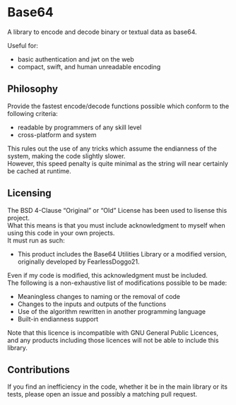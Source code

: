 # Base64
A library to encode and decode binary or textual data as base64.

Useful for:
- basic authentication and jwt on the web
- compact, swift, and human unreadable encoding

## Philosophy
Provide the fastest encode/decode functions possible which conform to the following criteria:
- readable by programmers of any skill level
- cross-platform and system

This rules out the use of any tricks which assume the endianness of the system, making the code slightly slower. \
However, this speed penalty is quite minimal as the string will near certainly be cached at runtime.

## Licensing
The BSD 4-Clause “Original” or “Old” License has been used to lisense this project. \
What this means is that you must include acknowledgment to myself when using this code in your own projects. \
It must run as such:
- This product includes the Base64 Utilities Library or a modified version, originally developed by FearlessDoggo21.

Even if my code is modified, this acknowledgment must be included. \
The following is a non-exhaustive list of modifications possible to be made:
- Meaningless changes to naming or the removal of code
- Changes to the inputs and outputs of the functions
- Use of the algorithm rewritten in another programming language
- Built-in endianness support

Note that this licence is incompatible with GNU General Public Licences, and any products including those licences will not be able to include this library.

## Contributions
If you find an inefficiency in the code, whether it be in the main library or its tests, please open an issue and possibly a matching pull request.
